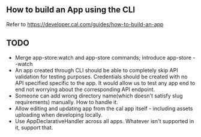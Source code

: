 ## How to build an App using the CLI

Refer to https://developer.cal.com/guides/how-to-build-an-app

## TODO

- Merge app-store:watch and app-store commands; introduce app-store --watch
- An app created through CLI should be able to completely skip API validation for testing purposes. Credentials should be created with no API specified specific to the app. It would allow us to test any app end to end not worrying about the corresponding API endpoint.
- Someone can add wrong directory name(which doesn't satisfy slug requirements) manually. How to handle it.
- Allow editing and updating app from the cal app itself - including assets uploading when developing locally.
- Use AppDeclarativeHandler across all apps. Whatever isn't supported in it, support that.
